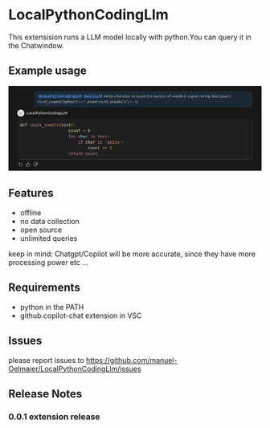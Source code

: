 # LocalPythonCodingLlm 

This extensision runs a LLM model locally with python.You can query it in the Chatwindow.

## Example usage
![The users asks: @LocalPythonCodingLLM /queryLLM Write a function to count the number of vowels in a given string. test {assert count_vowels("python") == 1, assert count_vowels("a") == 1. The model answers with correct code} ](exampleQuery.png)
## Features
- offline 
- no data collection
- open source 
- unlimited queries

keep in mind: Chatgpt/Copilot will be more accurate, since they have more processing power etc ...


## Requirements
- python in the PATH
- github.copilot-chat extension in VSC
## Issues

please report issues to https://github.com/manuel-Oelmaier/LocalPythonCodingLlm/issues

## Release Notes

### 0.0.1 extension release




